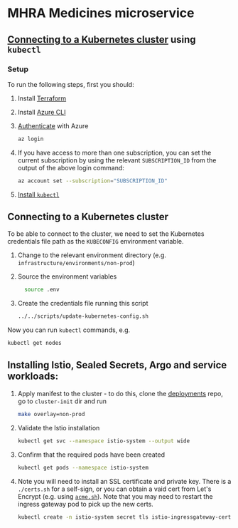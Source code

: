# MHRA Medicines microservice

## [Connecting to a Kubernetes cluster](#connecting-to-a-kubernetes-cluster) using `kubectl`

### Setup

To run the following steps, first you should:

1. Install [Terraform](https://www.terraform.io/intro/getting-started/install.html)
2. Install [Azure CLI](https://docs.microsoft.com/en-us/cli/azure/install-azure-cli?view=azure-cli-latest)
3. [Authenticate](https://www.terraform.io/docs/providers/azurerm/guides/azure_cli.html) with Azure

   ```sh
   az login
   ```

4. If you have access to more than one subscription, you can set the current subscription by using the relevant `SUBSCRIPTION_ID` from the output of the above login command:

   ```sh
   az account set --subscription="SUBSCRIPTION_ID"
   ```

5. [Install `kubectl`](https://kubernetes.io/docs/tasks/tools/install-kubectl/)

## Connecting to a Kubernetes cluster

To be able to connect to the cluster, we need to set the Kubernetes credentials file path as the `KUBECONFIG` environment variable.

1. Change to the relevant environment directory (e.g. `infrastructure/environments/non-prod`)
2. Source the environment variables

   ```sh
     source .env
   ```

3. Create the credentials file running this script

   ```sh
   ../../scripts/update-kubernetes-config.sh
   ```

Now you can run `kubectl` commands, e.g.

```sh
kubectl get nodes
```

## Installing Istio, Sealed Secrets, Argo and service workloads:

1. Apply manifest to the cluster - to do this, clone the [deployments](https://github.com/MHRA/deployments) repo, go to `cluster-init` dir and run

   ```sh
   make overlay=non-prod
   ```

1. Validate the Istio installation

   ```sh
   kubectl get svc --namespace istio-system --output wide
   ```

1. Confirm that the required pods have been created

   ```sh
   kubectl get pods --namespace istio-system
   ```

1. Note you will need to install an SSL certificate and private key. There is a `./certs.sh` for a self-sign, or you can obtain a vaid cert from Let's Encrypt (e.g. using [`acme.sh`](https://acme.sh/)). Note that you may need to restart the ingress gateway pod to pick up the new certs.

   ```bash
   kubectl create -n istio-system secret tls istio-ingressgateway-certs --key key.txt --cert crt.txt
   ```
